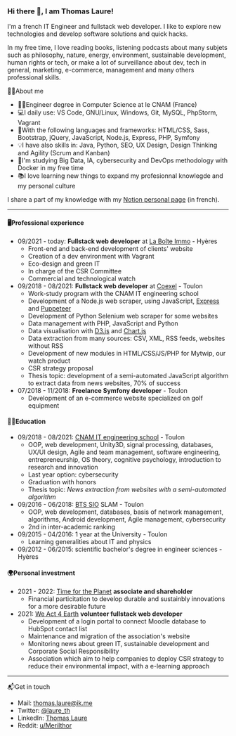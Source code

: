 ### Hi there 👋, I am Thomas Laure!

I'm a french IT Engineer and fullstack web developer. I like to explore new technologies and develop software solutions and quick hacks.

In my free time, I love reading books, listening podcasts about many subjets such as philosophy, nature, energy, environment, sustainable development, human rights or tech, or make a lot of surveillance about dev, tech in general, marketing, e-commerce, management and many others professional skills.

🐱‍💻About me
- 👨‍🎓Engineer degree in Computer Science at le CNAM (France)
- 💻I daily use: VS Code, GNU/Linux, Windows, Git, MySQL, PhpStorm, Vagrant
- 🧰With the following languages and frameworks: HTML/CSS, Sass, Bootstrap, jQuery, JavaScript, Node.js, Express, PHP, Symfony
- 💡I have also skills in: Java, Python, SEO, UX Design, Design Thinking and Agility (Scrum and Kanban)
- 🌱I'm studying Big Data, IA, cybersecurity and DevOps methodology with Docker in my free time
- 📚I love learning new things to expand my profesionnal knowlegde and my personal culture

I share a part of my knowledge with my [Notion personal page](https://www.notion.so/thomaslaure/Cours-90dd3c4539aa454db265b246eafc46d2) (in french).

---

#### 🖥️Professional experience

- 09/2021 - today: **Fullstack web developer** at [La Boîte Immo](https://www.la-boite-immo.com/) - Hyères
  - Front-end and back-end development of clients' website
  - Creation of a dev environment with Vagrant
  - Eco-design and green IT
  - In charge of the CSR Committee
  - Commercial and technological watch
- 09/2018 - 08/2021: **Fullstack web developer** at [Coexel](https://www.coexel.com/) - Toulon
  - Work-study program with the CNAM IT engineering school
  - Development of a Node.js web scraper, using JavaScript, [Express](https://expressjs.com/) and [Puppeteer](https://developers.google.com/web/tools/puppeteer/)
  - Development of Python Selenium web scraper for some websites
  - Data management with PHP, JavaScript and Python
  - Data visualisation with [D3.js](https://d3js.org/) and [Chart.js](https://www.chartjs.org/)
  - Data extraction from many sources: CSV, XML, RSS feeds, websites without RSS
  - Development of new modules in HTML/CSS/JS/PHP for Mytwip, our watch product
  - CSR strategy proposal
  - Thesis topic: development of a semi-automated JavaScript algorithm to extract data from news websites, 70% of success
- 07/2018 - 11/2018: **Freelance Symfony developer** - Toulon
  - Development of an e-commerce website specialized on golf equipment

#### 👨‍🎓Education

- 09/2018 - 08/2021: [CNAM IT engineering school](https://formation.cnam.fr/rechercher-par-discipline/ingenieur-e-informatique-et-multimedia-technologies-du-jeu-video-et-systemes-interactifs-1275873.kjsp) - Toulon
  - OOP, web development, Unity3D, signal processing, databases, UX/UI design, Agile and team management, software engineering, entrepreneurship, OS theory, cognitive psychology, introduction to research and innovation
  - Last year option: cybersecurity
  - Graduation with honors
  - Thesis topic: *News extraction from websites with a semi-automated algorithm*
- 09/2016 - 06/2018: [BTS SIO](https://bts-sio.lyc-bonaparte.fr/) SLAM - Toulon
  - OOP, web development, databases, basis of network management, algorithms, Android development, Agile management, cybersecurity
  - 2nd in inter-academic ranking
- 09/2015 - 04/2016: 1 year at the University - Toulon
  - Learning generalities about IT and physics
- 09/2012 - 06/2015: scientific bachelor's degree in engineer sciences - Hyères

#### 🌍Personal investment

- 2021 - 2022: [Time for the Planet](https://www.time-planet.com/en) **associate and shareholder**
  - Financial particitation to develop durable and sustainbly innovations for a more desirable future
- 2021: [We Act 4 Earth](https://weact4earth.fr/) **volunteer fullstack web developer**
  - Development of a login portal to connect Moodle database to HubSpot contact list
  - Maintenance and migration of the association's website
  - Monitoring news about green IT, sustainable development and Corporate Social Responsibility
  - Association which aim to help companies to deploy CSR strategy to reduce their environmental impact, with a e-learning approach

---

📬Get in touch
- Mail: thomas.laure@ik.me
- Twitter: [@laure_th](https://twitter.com/laure_th)
- LinkedIn: [Thomas Laure](https://www.linkedin.com/in/thomas-laure-ingenieur-developpeur-web/)
- Reddit: [u/Merilthor](https://www.reddit.com/user/Merilthor)

